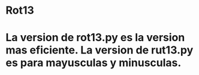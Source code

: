 <h1>Rot13<h1>

La version de rot13.py es la version mas eficiente.
La version de rut13.py es para mayusculas y minusculas.
